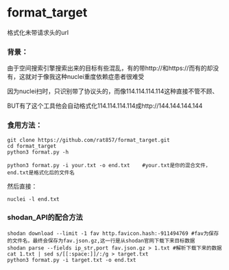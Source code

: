 # format_target
格式化未带请求头的url

### 背景：

由于空间搜索引擎搜索出来的目标有些混乱，有的带http://和https://而有的却没有，这就对于像我这种nuclei重度依赖症患者很难受

因为nuclei扫时，只识别带了协议头的，而像114.114.114.114这种直接不管不顾、



BUT有了这个工具他会自动格式化114.114.114.114成http://144.144.144.144



### 食用方法：

```shell
git clone https://github.com/rat857/format_target.git
cd format_target
python3 format.py -h

python3 format.py -i your.txt -o end.txt	#your.txt是你的混合文件，end.txt是格式化后的文件名
```

然后直接：

```shell
nuclei -l end.txt
```

### shodan_API的配合方法

```shell
shodan download --limit -1 fav http.favicon.hash:-911494769 #fav为保存的文件名，最终会保存为fav.json.gz,这一行是从shodan官网下载下来目标数据
shodan parse --fields ip_str,port fav.json.gz > 1.txt #解析下载下来的数据
cat 1.txt | sed s/[[:space:]]/:/g > target.txt
python3 format.py -i target.txt -o end.txt
```
